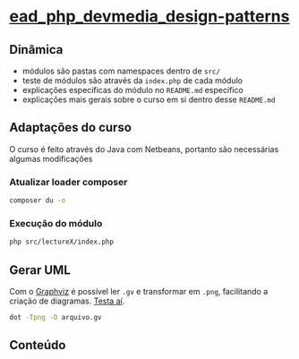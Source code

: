 # [ead_php_devmedia_design-patterns](https://www.devmedia.com.br/view/viewaula.php?idcomp=13999)

## Dinâmica
- módulos são pastas com namespaces dentro de `src/`
- teste de módulos são através da `index.php` de cada módulo
- explicações específicas do módulo no `README.md` específico
- explicações mais gerais sobre o curso em si dentro desse `README.md`

## Adaptações do curso
O curso é feito através do Java com Netbeans, portanto são necessárias algumas modificações

### Atualizar loader composer
```sh
composer du -o
```

### Execução do módulo
```sh
php src/lectureX/index.php
```

## Gerar UML
Com o [Graphviz](https://www.graphviz.org/) é possível ler `.gv` e transformar em `.png`, facilitando a criação de diagramas. [Testa aí](https://dreampuf.github.io/GraphvizOnline).
```sh
dot -Tpng -O arquivo.gv
```

## Conteúdo
